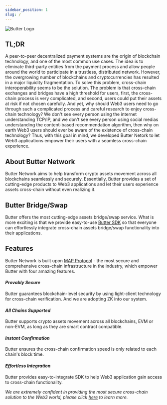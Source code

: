 ```yaml
---
sidebar_position: 1
slug: /
---
```

![Butter Logo](/img/logo.png "Bridge Logo")  
## TL;DR
A peer-to-peer decentralized payment systems are the origin of blockchain technology, and one of the most common use cases. The idea is to eliminate third-party entities from the payment process and allow people around the world to participate in a trustless, distributed network. However, the overgrowing number of blockchains and cryptocurrencies has resulted in a major liquidity fragmentation. To solve this problem, cross-chain interoperability seems to be the solution. The problem is that cross-chain exchanges and bridges have a high threshold for users, first, the cross-chain process is very complicated, and second, users could put their assets at risk if not chosen carefully. And yet, why should Web3 users need to go through such a complicated process and careful research to enjoy cross-chain technology? We don't see every person using the internet understanding TCP/IP, and we don't see every person using social medias understanding the content-based recommendation algorithm, then why on earth Web3 users should ever be aware of the existence of cross-chain technology? Thus, with this goal in mind, we developed Butter Netork to let Web3 applications empower their users with a seamless cross-chain experience.


## About Butter Network
Butter Network aims to help transform crypto assets movement across all blockchains seamlessly and securely. Essentially, Butter provides a set of cutting-edge products to Web3 applications and let their users experience assets cross-chain without even realizing it.

## Butter Bridge/Swap
Butter offers the most cutting-edge assets bridge/swap service. What is more exciting is that we provide easy-to-use [Butter SDK](/SDK/quickstart.md) so that everyone can effortlessly integrate cross-chain assets bridge/swap functionality into their applications.

## Features
Butter Network is built upon [MAP Protocol](https://www.maplabs.io/) - the most secure and comprehensive cross-chain infrastructure in the industry, which empower Butter with four amazing features.

#### ___Provably Secure___
Butter guarantees blockchain-level security by using light-client technology for cross-chain verification. And we are adopting ZK into our system. 
#### ___All Chains Supported___
Butter supports crypto assets movement across all blockchains, EVM or non-EVM, as long as they are smart contract compatible.
#### ___Instant Confirmation___
Butter ensures the cross-chain confirmation speed is only related to each chain's block time.
#### ___Effortless Integration___
Butter provides easy-to-integrate SDK to help Web3 application gain access to cross-chain functionality.

*We are extremely confident in providing the most secure cross-chain solution to the Web3 world, please click [here](/security) to learn more.*
